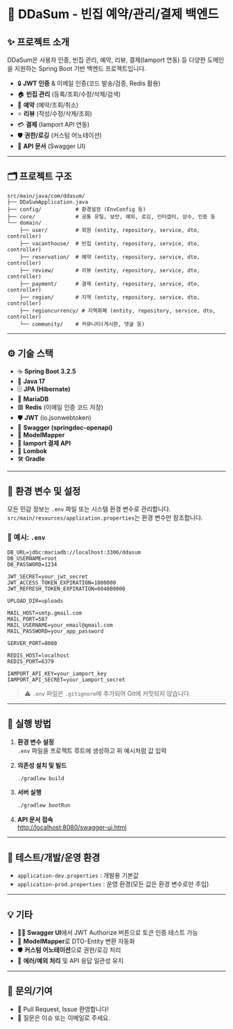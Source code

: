 # 🏡 DDaSum - 빈집 예약/관리/결제 백엔드

## ✨ 프로젝트 소개

DDaSum은 사용자 인증, 빈집 관리, 예약, 리뷰, 결제(Iamport 연동) 등 다양한 도메인을 지원하는 Spring Boot 기반 백엔드 프로젝트입니다.

- 🔒 **JWT 인증** & 이메일 인증(코드 발송/검증, Redis 활용)
- 🏠 **빈집 관리** (등록/조회/수정/삭제/검색)
- 📅 **예약** (예약/조회/취소)
- ⭐ **리뷰** (작성/수정/삭제/조회)
- 💳 **결제** (Iamport API 연동)
- 🛡️ **권한/로깅** (커스텀 어노테이션)
- 📖 **API 문서** (Swagger UI)

---

## 🗂️ 프로젝트 구조

```
src/main/java/com/ddasum/
├── DDaSumApplication.java
├── config/           # 환경설정 (EnvConfig 등)
├── core/             # 공통 유틸, 보안, 예외, 로깅, 인터셉터, 상수, 인증 등
└── domain/
    ├── user/         # 회원 (entity, repository, service, dto, controller)
    ├── vacanthouse/  # 빈집 (entity, repository, service, dto, controller)
    ├── reservation/  # 예약 (entity, repository, service, dto, controller)
    ├── review/       # 리뷰 (entity, repository, service, dto, controller)
    ├── payment/      # 결제 (entity, repository, service, dto, controller)
    ├── region/       # 지역 (entity, repository, service, dto, controller)
    ├── regioncurrency/ # 지역화폐 (entity, repository, service, dto, controller)
    └── community/    # 커뮤니티(게시판, 댓글 등)
```

---

## ⚙️ 기술 스택

- ☕ **Spring Boot 3.2.5**
- 🐘 **Java 17**
- 🗄️ **JPA (Hibernate)**
- 🐬 **MariaDB**
- 🟥 **Redis** (이메일 인증 코드 저장)
- 🛡️ **JWT** (io.jsonwebtoken)
- 📝 **Swagger (springdoc-openapi)**
- 🔄 **ModelMapper**
- 💸 **Iamport 결제 API**
- 🦾 **Lombok**
- 🛠️ **Gradle**

---

## 🔑 환경 변수 및 설정

모든 민감 정보는 `.env` 파일 또는 시스템 환경 변수로 관리합니다.  
`src/main/resources/application.properties`는 환경 변수만 참조합니다.

### 📄 예시: `.env`
```
DB_URL=jdbc:mariadb://localhost:3306/ddasum
DB_USERNAME=root
DB_PASSWORD=1234

JWT_SECRET=your_jwt_secret
JWT_ACCESS_TOKEN_EXPIRATION=1800000
JWT_REFRESH_TOKEN_EXPIRATION=604800000

UPLOAD_DIR=uploads

MAIL_HOST=smtp.gmail.com
MAIL_PORT=587
MAIL_USERNAME=your_email@gmail.com
MAIL_PASSWORD=your_app_password

SERVER_PORT=8080

REDIS_HOST=localhost
REDIS_PORT=6379

IAMPORT_API_KEY=your_iamport_key
IAMPORT_API_SECRET=your_iamport_secret
```
> ⚠️ `.env` 파일은 `.gitignore`에 추가되어 Git에 커밋되지 않습니다.

---

## 🚀 실행 방법

1. **환경 변수 설정**  
   `.env` 파일을 프로젝트 루트에 생성하고 위 예시처럼 값 입력

2. **의존성 설치 및 빌드**
   ```bash
   ./gradlew build
   ```

3. **서버 실행**
   ```bash
   ./gradlew bootRun
   ```

4. **API 문서 접속**  
   [http://localhost:8080/swagger-ui.html](http://localhost:8080/swagger-ui.html)

---

## 🧪 테스트/개발/운영 환경

- `application-dev.properties` : 개발용 기본값
- `application-prod.properties` : 운영 환경(모든 값은 환경 변수로만 주입)

---

## 💡 기타

- 🧑‍💻 **Swagger UI**에서 JWT Authorize 버튼으로 토큰 인증 테스트 가능
- 🔄 **ModelMapper**로 DTO-Entity 변환 자동화
- 🛡️ **커스텀 어노테이션**으로 권한/로깅 처리
- 🚨 **에러/예외 처리** 및 API 응답 일관성 유지

---

## 🙋 문의/기여

- 🤝 Pull Request, Issue 환영합니다!
- 💌 질문은 이슈 또는 이메일로 주세요. 